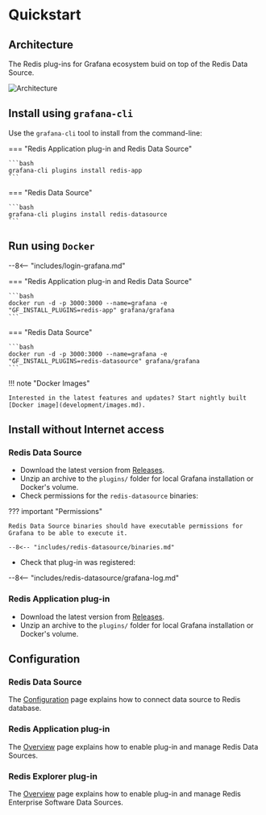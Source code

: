 # Quickstart

## Architecture

The Redis plug-ins for Grafana ecosystem buid on top of the Redis Data Source.

![Architecture](/images/redis-plugins.png)

## Install using `grafana-cli`

Use the `grafana-cli` tool to install from the command-line:

=== "Redis Application plug-in and Redis Data Source"

    ```bash
    grafana-cli plugins install redis-app
    ```

=== "Redis Data Source"

    ```bash
    grafana-cli plugins install redis-datasource
    ```

## Run using `Docker`

--8<-- "includes/login-grafana.md"

=== "Redis Application plug-in and Redis Data Source"

    ```bash
    docker run -d -p 3000:3000 --name=grafana -e "GF_INSTALL_PLUGINS=redis-app" grafana/grafana
    ```

=== "Redis Data Source"

    ```bash
    docker run -d -p 3000:3000 --name=grafana -e "GF_INSTALL_PLUGINS=redis-datasource" grafana/grafana
    ```

!!! note "Docker Images"

    Interested in the latest features and updates? Start nightly built [Docker image](development/images.md).

## Install without Internet access

### Redis Data Source

- Download the latest version from [Releases](https://github.com/RedisGrafana/grafana-redis-datasource/releases).
- Unzip an archive to the `plugins/` folder for local Grafana installation or Docker's volume.
- Check permissions for the `redis-datasource` binaries:

??? important "Permissions"

    Redis Data Source binaries should have executable permissions for Grafana to be able to execute it.

    --8<-- "includes/redis-datasource/binaries.md"

- Check that plug-in was registered:

--8<-- "includes/redis-datasource/grafana-log.md"

### Redis Application plug-in

- Download the latest version from [Releases](https://github.com/RedisGrafana/grafana-redis-app/releases).
- Unzip an archive to the `plugins/` folder for local Grafana installation or Docker's volume.

## Configuration

### Redis Data Source

The [Configuration](redis-datasource/configuration.md) page explains how to connect data source to Redis database.

### Redis Application plug-in

The [Overview](redis-app/overview.md) page explains how to enable plug-in and manage Redis Data Sources.

### Redis Explorer plug-in

The [Overview](redis-explorer/overview.md) page explains how to enable plug-in and manage Redis Enterprise Software Data Sources.
